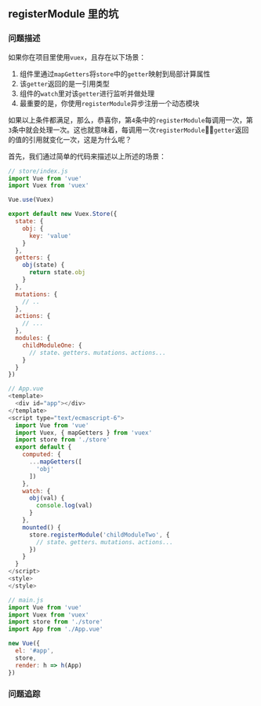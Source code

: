 ## registerModule 里的坑

### 问题描述

如果你在项目里使用`vuex`，且存在以下场景：
1. 组件里通过`mapGetters`将`store`中的`getter`映射到局部计算属性
2. 该`getter`返回的是一引用类型
3. 组件的`watch`里对该`getter`进行监听并做处理
4. 最重要的是，你使用`registerModule`异步注册一个动态模块

如果以上条件都满足，那么，恭喜你，第`4`条中的`registerModule`每调用一次，第`3`条中就会处理一次。这也就意味着，每调用一次`registerModule`，`getter`返回的值的引用就变化一次，这是为什么呢？

首先，我们通过简单的代码来描述以上所述的场景：

```js
// store/index.js
import Vue from 'vue'
import Vuex from 'vuex'

Vue.use(Vuex)

export default new Vuex.Store({
  state: {
    obj: {
      key: 'value'
    }
  },
  getters: {
    obj(state) {
      return state.obj
    }
  },
  mutations: {
    // ..
  },
  actions: {
    // ...
  },
  modules: {
    childModuleOne: {
      // state、getters、mutations、actions...
    }
  }
})
```

```js
// App.vue
<template>
  <div id="app"></div>
</template>
<script type="text/ecmascript-6">
  import Vue from 'vue'
  import Vuex, { mapGetters } from 'vuex'
  import store from './store'
  export default {
    computed: {
      ...mapGetters([
        'obj'
      ])
    },
    watch: {
      obj(val) {
        console.log(val)
      }
    },
    mounted() {
      store.registerModule('childModuleTwo', {
        // state、getters、mutations、actions...
      })
    }
  }
</script>
<style>
</style>
```

```js
// main.js
import Vue from 'vue'
import Vuex from 'vuex'
import store from './store'
import App from './App.vue'

new Vue({
  el: '#app',
  store,
  render: h => h(App)
})
```


### 问题追踪